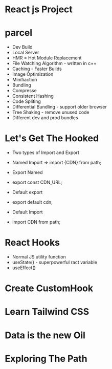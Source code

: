 # React js Project

# parcel
- Dev Build
- Local Server
- HMR = Hot Module Replacement
- File Watching Algorithm - written in c++
- Caching - Faster Builds
- Image Optimization
- Minifiaction
- Bundling
- Compresse
- Consistent Hashing
- Code Spliting
- Differential Bundling - support older browser
- Tree Shaking - remove unused code
- Different dev and prod bundles


# Let's Get The Hooked
- Two types of Import and Export
 - Named Import => import {CDN} from path;

- Export Named
 - export const CDN_URL;

- Default export
 - export default cdn;

- Default Import
 - import CDN from path;

# React Hooks
 - Normal JS utility function
 - useState() - superpowerful ract variable
 - useEffect()

# Create CustomHook

# Learn Tailwind CSS

# Data is the new Oil

# Exploring The Path
